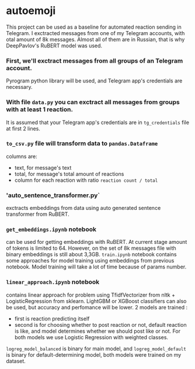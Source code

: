 # autoemoji

This project can be used as a baseline for automated reaction sending in Telegram.
I exctracted messages from one of my Telegram accounts, with otal amount of 8k messages.
Almost all of them are in Russian, that is why DeepPavlov's RuBERT model was used.


### First, we'll exctract messages from all groups of an Telegram account.
Pyrogram python library will be used, and Telegram app's credentials are necessary.


### With file `data.py` you can exctract all messages from groups with at least 1 reaction.
It is assumed that your Telegram app's credentials are in `tg_credentials` file at first 2 lines.


### `to_csv.py` file will transform data to `pandas.Dataframe`
columns are:
- text, for message's text
- total, for message's total amount of reactions
- column for each reaction with ratio `reaction count / total`


### 'auto_sentence_transformer.py` 
exctracts embeddings from data using auto generated sentence transformer from RuBERT.


### `get_embeddings.ipynb` notebook 
can be used for getting embeddings with RuBERT.
At current stage amount of tokens is limited to 64.
However, on the set of 8k messages file with binary embeddings is still about 3,3GB.
`train.ipynb` notebook contains some approaches for model training using embeddings from previous notebook.
Model training will take a lot of time because of params number.


### `linear_approach.ipynb` notebook 
contains linear approach for problem using
TfidfVectorizer from nltk + LogisticRegression from sklearn.
LightGBM or XGBoost classifiers can also be used, but accuracy and perfomance will be lower.
2 models are trained :
- first is reaction predicting itself
- second is for choosing whether to post reaction or not, default reaction is like, and model determines whether we should post like or not.
For both models we use Logistic Regression with weighted classes.

`logreg_model_balanced` is binary for main model, and `logreg_model_default` is binary for default-determining model, both models were trained on my dataset.
